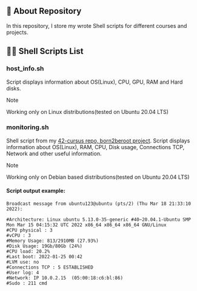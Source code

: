## 📜 About Repository
In this repository, I store my wrote Shell scripts for different courses and projects.

## 👨‍💻 Shell Scripts List

### host_info.sh 

Script displays information about OS(Linux), CPU, GPU, RAM and Hard disks.
> [!Note]
> Working only on Linux distributions(tested on Ubuntu 20.04 LTS)

### monitoring.sh 

Shell script from my [42-cursus repo, born2beroot project](https://github.com/dpetrosy/42-cursus/tree/master/01_born2beroot).
Script displays information about OS(Linux), RAM, CPU, Disk usage, Connections TCP, Network and other useful information.
> [!Note]
> Working only on Debian based distributions(tested on Ubuntu 20.04 LTS)


#### Script output example:

    Broadcast message from ubuntu123@ubuntu (pts/2) (Thu Mar 18 21:33:10 2022):
    
    #Architecture: Linux ubuntu 5.13.0-35-generic #40~20.04.1-Ubuntu SMP Mon Mar 15 04:15:32 UTC 2022 x86_64 x86_64 x86_64 GNU/Linux
    #CPU physical : 3
    #vCPU : 3
    #Memory Usage: 813/2910MB (27.93%)
    #Disk Usage: 19Gb/80Gb (24%)
    #CPU load: 20.2%
    #Last boot: 2022-01-25 00:42
    #LVM use: no
    #Connections TCP : 5 ESTABLISHED
    #User log: 4
    #Network: IP 10.0.2.15  (05:00:18:c6:bl:86)
    #Sudo : 211 cmd
